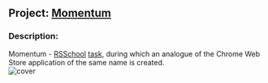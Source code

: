 ## Project: [Momentum](https://wee-owl.github.io/Momentum/)  

### Description:  
Momentum - [RSSchool](https://rs.school/) [task](https://github.com/rolling-scopes-school/tasks/blob/master/tasks/momentum/momentum-stage1.md), during which an analogue of the Chrome Web Store application of the same name is created.  
![cover](https://user-images.githubusercontent.com/95621680/184670622-3e1143d9-6426-4a7d-aab2-7bda436d81a4.jpg)  
